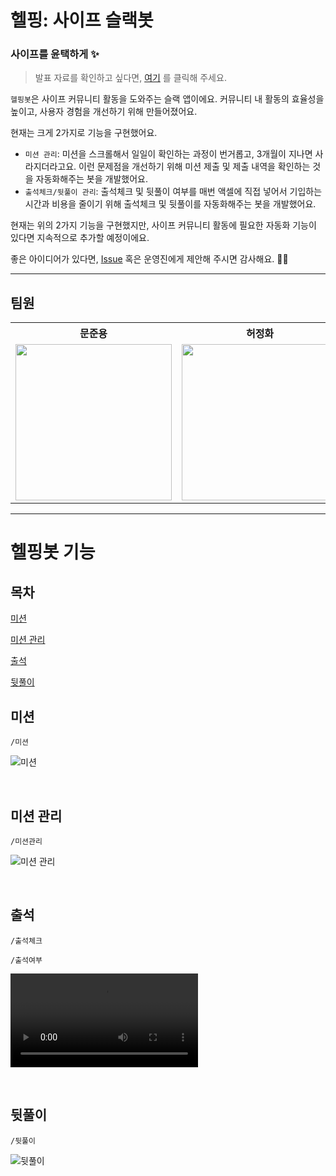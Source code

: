 # 헬핑: 사이프 슬랙봇
### 사이프를 윤택하게 ✨


> 발표 자료를 확인하고 싶다면, [여기](https://github.com/sipe-team/sipethon-3_3_helpingbot/blob/main/docs/sipethon-ppt.md) 를 클릭해 주세요.

`헬핑봇`은 사이프 커뮤니티 활동을 도와주는 슬랙 앱이에요.
커뮤니티 내 활동의 효율성을 높이고, 사용자 경험을 개선하기 위해 만들어졌어요.

현재는 크게 2가지로 기능을 구현했어요.
- `미션 관리`: 미션을 스크롤해서 일일이 확인하는 과정이 번거롭고, 3개월이 지나면 사라지더라고요. 이런 문제점을 개선하기 위해 미션 제출 및 제출 내역을 확인하는 것을 자동화해주는 봇을 개발했어요.
- `출석체크/뒷풀이 관리`: 출석체크 및 뒷풀이 여부를 매번 액셀에 직접 넣어서 기입하는 시간과 비용을 줄이기 위해 출석체크 및 뒷풀이를 자동화해주는 봇을 개발했어요.

현재는 위의 2가지 기능을 구현했지만, 사이프 커뮤니티 활동에 필요한 자동화 기능이 있다면 지속적으로 추가할 예정이에요.

좋은 아이디어가 있다면, [Issue](https://github.com/sipe-team/sipethon-3_3_helpingbot/issues) 혹은 운영진에게 제안해 주시면 감사해요. 🙏🏻

---

## 팀원

<table align="center">
    <th align="center">문준용</th>
    <th align="center">허정화</th>
    <th align="center">임희지</th>
    <th align="center">배성현</th>
    <th align="center">차윤범</th>
    <tr>
        <td align="center">
            <a href="https://github.com/hoa0217"><img src="https://github.com/hoa0217.png" width="250"/></a>
        </td>
        <td align="center">
            <a href="https://github.com/devfancy"><img src="https://github.com/devfancy.png" width="250"/></a>
        </td>
        <td align="center">
            <a href="https://github.com/heeji289"><img src="https://github.com/heeji289.png" width="250"/></a>
        </td>
        <td align="center">
            <a href="https://github.com/bae-sh"><img src="https://github.com/bae-sh.png" width="250"/></a>
        </td>
        <td align="center">
            <a href="https://github.com/char-yb"><img src="https://github.com/char-yb.png" width="250"/></a>
        </td>
    </tr>
</table>


---

# 헬핑봇 기능

## 목차

[미션](#미션)

[미션 관리](#미션-관리)

[출석](#출석)

[뒷풀이](#뒷풀이)

## 미션

```
/미션
```
![미션](https://github.com/user-attachments/assets/f388ab7c-5792-42ef-9375-387d9f3f8c7b)

<br>

## 미션 관리

```
/미션관리
```
![미션 관리](https://github.com/user-attachments/assets/f53ea7f6-6684-4f42-8161-e35ffd3249e4)

<br>

## 출석

```
/출석체크
```

```
/출석여부
```

![출석](https://github-production-user-asset-6210df.s3.amazonaws.com/83820185/404531880-dd57e2bd-8cc7-4531-877a-db9db2d29100.mp4?X-Amz-Algorithm=AWS4-HMAC-SHA256&X-Amz-Credential=AKIAVCODYLSA53PQK4ZA%2F20250118%2Fus-east-1%2Fs3%2Faws4_request&X-Amz-Date=20250118T115633Z&X-Amz-Expires=300&X-Amz-Signature=46e07ed3f79b8ad282a99b4ad5f58ea6b9f41fc70c0a85a9313adb0917cd1157&X-Amz-SignedHeaders=host)


<br>

## 뒷풀이

```
/뒷풀이
```
![뒷풀이](https://github.com/user-attachments/assets/7ca6704a-8a17-4b2e-a5f2-4c83cec39762)

<br>
